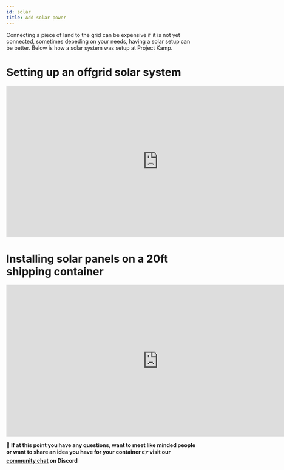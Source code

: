 ```yaml
---
id: solar
title: Add solar power
---
```


Connecting a piece of land to the grid can be expensive if it is not yet connected, sometimes depeding on your needs, having a solar setup can be better. Below is how a solar system was setup at Project Kamp.

# Setting up an offgrid solar system

<div class="videocontainer">
  <iframe width="800" height="400" src="https://www.youtube.com/embed/aK62SWbpbNM" frameborder="0" allow="accelerometer; autoplay; encrypted-media; gyroscope; picture-in-picture" allowfullscreen></iframe>
</div>

# Installing solar panels on a 20ft shipping container

<div class="videocontainer">
  <iframe width="800" height="400" src="https://www.youtube.com/embed/yAhP06xTOZg" frameborder="0" allow="accelerometer; autoplay; encrypted-media; gyroscope; picture-in-picture" allowfullscreen></iframe>
</div>

**💬 If at this point you have any questions, want to meet like minded people or want to share an idea you have for your container 👉 visit our [community chat](https://discord.com/invite/SSBrzeR) on Discord**
